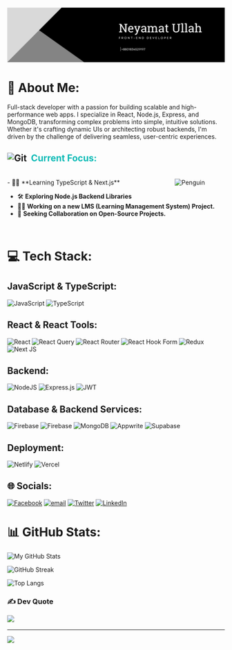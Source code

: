 <p align="center">
 <img src="https://github.com/neyamat7/neyamat7/blob/main/profile-banner.png">
</p>

# 💫 About Me:
 Full-stack developer with a passion for building scalable and high-performance web apps. I specialize in React, Node.js, Express, and MongoDB, transforming complex problems into simple, intuitive solutions. Whether it's crafting dynamic UIs or architecting robust backends, I'm driven by the challenge of delivering seamless, user-centric experiences.

<h2><img src="https://media.giphy.com/media/l0MYt5jPrb5KkF3wm/giphy.gif" width="30px" height="30px" alt="Git"/>&nbsp; <span style="color:#0ABAB5;">Current Focus:</span></h2>
<br />
- 🧑‍💻 **Learning TypeScript & Next.js** 
  <img align="right" src="https://media0.giphy.com/media/v1.Y2lkPTc5MGI3NjExMXVha3gzNGxxejJ5Z2xnbTZwaGtuNW1lYXMzMjdwYzM5b3lvcmk4biZlcD12MV9pbnRlcm5hbF9naWZfYnlfaWQmY3Q9cw/LojladCSqrWbeaG1jQ/giphy.gif" alt="Penguin" width="23%" />

- 🛠 **Exploring Node.js Backend Libraries** 
- 🧑‍💼 **Working on a new LMS (Learning Management System) Project.**
- 🤝 **Seeking Collaboration on Open-Source Projects.**

<br />

# 💻 Tech Stack:

## JavaScript & TypeScript:
![JavaScript](https://img.shields.io/badge/javascript-%23323330.svg?style=for-the-badge&logo=javascript&logoColor=%23F7DF1E) 
![TypeScript](https://img.shields.io/badge/typescript-%23007ACC.svg?style=for-the-badge&logo=typescript&logoColor=white)

## React & React Tools:
![React](https://img.shields.io/badge/react-%2320232a.svg?style=for-the-badge&logo=react&logoColor=%2361DAFB) 
![React Query](https://img.shields.io/badge/-React%20Query-FF4154?style=for-the-badge&logo=react%20query&logoColor=white) 
![React Router](https://img.shields.io/badge/React_Router-CA4245?style=for-the-badge&logo=react-router&logoColor=white) 
![React Hook Form](https://img.shields.io/badge/React%20Hook%20Form-%23EC5990.svg?style=for-the-badge&logo=reacthookform&logoColor=white) 
![Redux](https://img.shields.io/badge/redux-%23593d88.svg?style=for-the-badge&logo=redux&logoColor=white) 
![Next JS](https://img.shields.io/badge/Next-black?style=for-the-badge&logo=next.js&logoColor=white)

## Backend:
![NodeJS](https://img.shields.io/badge/node.js-6DA55F?style=for-the-badge&logo=node.js&logoColor=white) 
![Express.js](https://img.shields.io/badge/express.js-%23404d59.svg?style=for-the-badge&logo=express&logoColor=%2361DAFB) 
![JWT](https://img.shields.io/badge/JWT-black?style=for-the-badge&logo=JSON%20web%20tokens)

## Database & Backend Services:
![Firebase](https://img.shields.io/badge/firebase-%23039BE5.svg?style=for-the-badge&logo=firebase) 
![Firebase](https://img.shields.io/badge/firebase-a08021?style=for-the-badge&logo=firebase&logoColor=ffcd34) 
![MongoDB](https://img.shields.io/badge/MongoDB-%234ea94b.svg?style=for-the-badge&logo=mongodb&logoColor=white) 
![Appwrite](https://img.shields.io/badge/Appwrite-%23FD366E.svg?style=for-the-badge&logo=appwrite&logoColor=white) 
![Supabase](https://img.shields.io/badge/Supabase-3ECF8E?style=for-the-badge&logo=supabase&logoColor=white)

## Deployment:
![Netlify](https://img.shields.io/badge/netlify-%23000000.svg?style=for-the-badge&logo=netlify&logoColor=#00C7B7) 
![Vercel](https://img.shields.io/badge/vercel-%23000000.svg?style=for-the-badge&logo=vercel&logoColor=white)


## 🌐 Socials:
[![Facebook](https://img.shields.io/badge/Facebook-%231877F2.svg?logo=Facebook&logoColor=white)](https://facebook.com/neyamat4) 
[![email](https://img.shields.io/badge/Email-D14836?logo=gmail&logoColor=white)](mailto:neyamat7.ullah@gmail.com) 
[![Twitter](https://img.shields.io/badge/Twitter-%231DA1F2.svg?logo=Twitter&logoColor=white)](https://x.com/neyamat7ullah) 
[![LinkedIn](https://img.shields.io/badge/LinkedIn-%230A66C2.svg?logo=LinkedIn&logoColor=white)](https://www.linkedin.com)


# 📊 GitHub Stats:

![My GitHub Stats](https://github-readme-stats.vercel.app/api?username=neyamat7&show_icons=true&theme=github_dark&hide_title=true&count_private=true&hide_border=true)

![GitHub Streak](https://github-readme-streak-stats.herokuapp.com/?user=neyamat7&theme=github-dark&hide_border=true)

![Top Langs](https://github-readme-stats.vercel.app/api/top-langs/?username=neyamat7&layout=compact&theme=github_dark&hide_border=true&langs_count=10&exclude_repo=react)



### ✍️ Dev Quote
![](https://quotes-github-readme.vercel.app/api?type=horizontal&theme=radical)

---
[![](https://visitcount.itsvg.in/api?id=neyamat7&icon=0&color=0)](https://visitcount.itsvg.in)

<!-- Proudly created with GPRM ( https://gprm.itsvg.in ) -->
